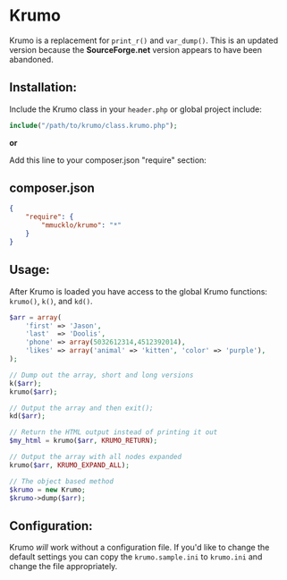 Krumo
=====

Krumo is a replacement for `print_r()` and `var_dump()`. This is an updated version
because the **SourceForge.net** version appears to have been abandoned.

Installation:
-------------
Include the Krumo class in your `header.php` or global project include:

~~~PHP
include("/path/to/krumo/class.krumo.php");
~~~

**or**

Add this line to your composer.json "require" section:

composer.json
-------------
```json
{
	"require": {
		"mmucklo/krumo": "*"
	}
}
```

Usage:
------
After Krumo is loaded you have access to the global Krumo functions: `krumo()`, `k()`, and `kd()`.

```php
$arr = array(
	'first' => 'Jason',
	'last'  => 'Doolis',
	'phone' => array(5032612314,4512392014),
	'likes' => array('animal' => 'kitten', 'color' => 'purple'),
);

// Dump out the array, short and long versions
k($arr);
krumo($arr);

// Output the array and then exit();
kd($arr);

// Return the HTML output instead of printing it out
$my_html = krumo($arr, KRUMO_RETURN);

// Output the array with all nodes expanded
krumo($arr, KRUMO_EXPAND_ALL);

// The object based method
$krumo = new Krumo;
$krumo->dump($arr);
```

Configuration:
--------------

Krumo *will* work without a configuration file. If you'd like to change the default settings you can copy the `krumo.sample.ini` to `krumo.ini` and change the file appropriately.
